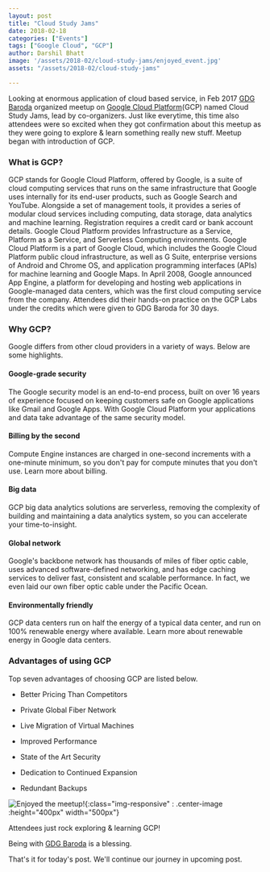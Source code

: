 ```yaml
---
layout: post
title: "Cloud Study Jams"
date: 2018-02-18
categories: ["Events"]
tags: ["Google Cloud", "GCP"]
author: Darshil Bhatt
image: '/assets/2018-02/cloud-study-jams/enjoyed_event.jpg'
assets: "/assets/2018-02/cloud-study-jams"

---
```


Looking at enormous application of cloud based service, in Feb 2017 [GDG Baroda](https://gdgbaroda.com/) organized meetup on [Google Cloud Platform](https://cloud.google.com/)(GCP) named Cloud Study Jams, lead by co-organizers. Just like everytime, this time also attendees were so excited when they got confirmation about this meetup as they were going to explore & learn something really new stuff. Meetup began with introduction of GCP.

### What is GCP?
GCP stands for Google Cloud Platform, offered by Google, is a suite of cloud computing services that runs on the same infrastructure that Google uses internally for its end-user products, such as Google Search and YouTube. Alongside a set of management tools, it provides a series of modular cloud services including computing, data storage, data analytics and machine learning. Registration requires a credit card or bank account details. Google Cloud Platform provides Infrastructure as a Service, Platform as a Service, and Serverless Computing environments. Google Cloud Platform is a part of Google Cloud, which includes the Google Cloud Platform public cloud infrastructure, as well as G Suite, enterprise versions of Android and Chrome OS, and application programming interfaces (APIs) for machine learning and Google Maps. In April 2008, Google announced App Engine, a platform for developing and hosting web applications in Google-managed data centers, which was the first cloud computing service from the company. Attendees did their hands-on practice on the GCP Labs under the credits which were given to GDG Baroda for 30 days.

### Why GCP?
Google differs from other cloud providers in a variety of ways. Below are some highlights.

#### Google-grade security
The Google security model is an end-to-end process, built on over 16 years of experience focused on keeping customers safe on Google applications like Gmail and Google Apps. With Google Cloud Platform your applications and data take advantage of the same security model.

#### Billing by the second
Compute Engine instances are charged in one-second increments with a one-minute minimum, so you don't pay for compute minutes that you don't use. Learn more about billing.

#### Big data
 GCP big data analytics solutions are serverless, removing the complexity of building and maintaining a data analytics system, so you can accelerate your time-to-insight.

#### Global network
Google's backbone network has thousands of miles of fiber optic cable, uses advanced software-defined networking, and has edge caching services to deliver fast, consistent and scalable performance. In fact, we even laid our own fiber optic cable under the Pacific Ocean.

#### Environmentally friendly
GCP data centers run on half the energy of a typical data center, and run on 100% renewable energy where available. Learn more about renewable energy in Google data centers.

### Advantages of using GCP
Top seven advantages of choosing  GCP are listed below.

* Better Pricing Than Competitors

* Private Global Fiber Network

* Live Migration of Virtual Machines

* Improved Performance

* State of the Art Security

* Dedication to Continued Expansion

* Redundant Backups

![Enjoyed the meetup!]({{page.assets}}/enjoyed_event.jpg){:class="img-responsive" : .center-image :height="400px" width="500px"}

Attendees just rock exploring & learning GCP!

Being with [GDG Baroda](https://gdgbaroda.com/) is  a blessing.

That's it for today's post. We'll continue our journey in upcoming post.
